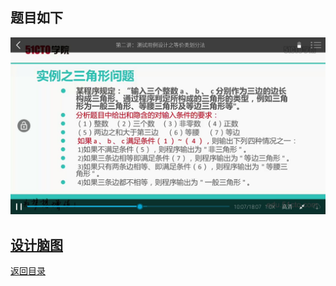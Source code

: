 ## 题目如下

![三角形题目](img/三角形.jpg)

## [设计脑图](http://naotu.baidu.com/file/c76cccfae5df794d7996ee077d45769a?token=d2ca11ed0ba67abf)
[返回目录](../README.md)